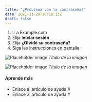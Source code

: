 ```yaml
---
title: "¿Problema con la contraseña?"
date: 2021-11-20T18:10:13Z
draft: false
---
```


1. Ir a Example.com
2. Elija **Iniciar sesión**
3. Elija **¿Olvidó su contraseña?**
4. Siga las instrucciones en pantalla.

![Placeholder image](https://placehold.co/600x400)
*Título de la imagen*

![Placeholder image](https://placehold.co/600x400)
*Título de la imagen*

#### Aprende más

- Enlace al artículo de ayuda X
- Enlace al artículo de ayuda Y
